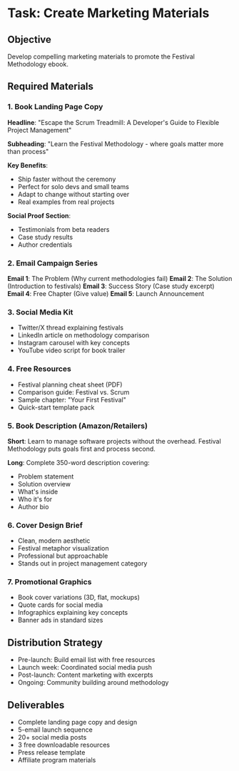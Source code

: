 # Task: Create Marketing Materials

## Objective
Develop compelling marketing materials to promote the Festival Methodology ebook.

## Required Materials

### 1. Book Landing Page Copy
**Headline**: "Escape the Scrum Treadmill: A Developer's Guide to Flexible Project Management"

**Subheading**: "Learn the Festival Methodology - where goals matter more than process"

**Key Benefits**:
- Ship faster without the ceremony
- Perfect for solo devs and small teams
- Adapt to change without starting over
- Real examples from real projects

**Social Proof Section**:
- Testimonials from beta readers
- Case study results
- Author credentials

### 2. Email Campaign Series
**Email 1**: The Problem (Why current methodologies fail)
**Email 2**: The Solution (Introduction to festivals)
**Email 3**: Success Story (Case study excerpt)
**Email 4**: Free Chapter (Give value)
**Email 5**: Launch Announcement

### 3. Social Media Kit
- Twitter/X thread explaining festivals
- LinkedIn article on methodology comparison
- Instagram carousel with key concepts
- YouTube video script for book trailer

### 4. Free Resources
- Festival planning cheat sheet (PDF)
- Comparison guide: Festival vs. Scrum
- Sample chapter: "Your First Festival"
- Quick-start template pack

### 5. Book Description (Amazon/Retailers)
**Short**: Learn to manage software projects without the overhead. Festival Methodology puts goals first and process second.

**Long**: Complete 350-word description covering:
- Problem statement
- Solution overview
- What's inside
- Who it's for
- Author bio

### 6. Cover Design Brief
- Clean, modern aesthetic
- Festival metaphor visualization
- Professional but approachable
- Stands out in project management category

### 7. Promotional Graphics
- Book cover variations (3D, flat, mockups)
- Quote cards for social media
- Infographics explaining key concepts
- Banner ads in standard sizes

## Distribution Strategy
- Pre-launch: Build email list with free resources
- Launch week: Coordinated social media push
- Post-launch: Content marketing with excerpts
- Ongoing: Community building around methodology

## Deliverables
- Complete landing page copy and design
- 5-email launch sequence
- 20+ social media posts
- 3 free downloadable resources
- Press release template
- Affiliate program materials